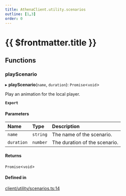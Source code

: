```yaml
---
title: AthenaClient.utility.scenarios
outline: [1,3]
order: 0
---
```


# {{ $frontmatter.title }}


## Functions

### playScenario

▸ **playScenario**(`name`, `duration`): `Promise`<`void`\>

Play an animation for the local player.

**`Export`**

#### Parameters

| Name | Type | Description |
| :------ | :------ | :------ |
| `name` | `string` | The name of the scenario. |
| `duration` | `number` | The duration of the scenario. |

#### Returns

`Promise`<`void`\>

#### Defined in

[client/utility/scenarios.ts:14](https://github.com/Stuyk/altv-athena/blob/ae8402672/src/core/client/utility/scenarios.ts#L14)
